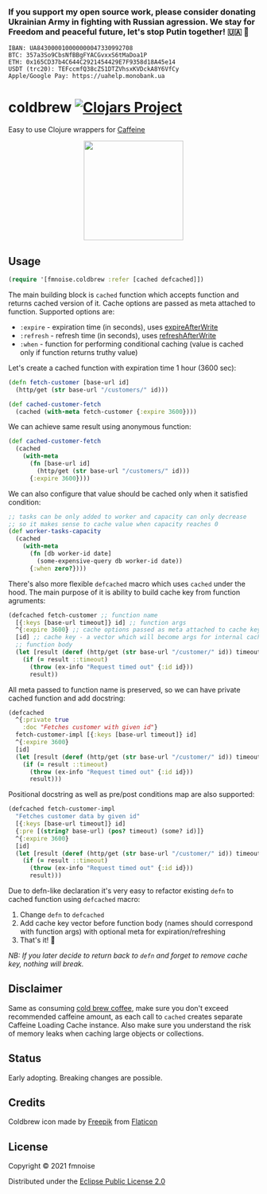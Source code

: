 ### If you support my open source work, please consider donating Ukrainian Army in fighting with Russian agression. We stay for Freedom and peaceful future, let's stop Putin together! 🇺🇦 🙏
```
IBAN: UA843000010000000047330992708
BTC: 357a3So9CbsNfBBgFYACGvxxS6tMaDoa1P
ETH: 0x165CD37b4C644C2921454429E7F9358d18A45e14
USDT (trc20): TEFccmfQ38cZS1DTZVhsxKVDckA8Y6VfCy
Apple/Google Pay: https://uahelp.monobank.ua
```

# coldbrew [![Clojars Project](https://img.shields.io/clojars/v/org.clojars.fmnoise/coldbrew.svg)](https://clojars.org/org.clojars.fmnoise/coldbrew)

Easy to use Clojure wrappers for [Caffeine](https://github.com/ben-manes/caffeine)

<p align="center"><img src="https://user-images.githubusercontent.com/4033391/138520795-69732f8a-3790-4a2c-84e5-aa75fe7f626d.png" width="200"></p>

## Usage

```clojure
(require '[fmnoise.coldbrew :refer [cached defcached]])
```

The main building block is `cached` function which accepts function and returns cached version of it.
Cache options are passed as meta attached to function. Supported options are:
- `:expire` - expiration time (in seconds), uses [expireAfterWrite](https://github.com/ben-manes/caffeine/wiki/Eviction#time-based)
- `:refresh` - refresh time (in seconds), uses [refreshAfterWrite](https://github.com/ben-manes/caffeine/wiki/Refresh)
- `:when` - function for performing conditional caching (value is cached only if function returns truthy value)

Let's create a cached function with expiration time 1 hour (3600 sec):
```clojure
(defn fetch-customer [base-url id]
  (http/get (str base-url "/customers/" id)))

(def cached-customer-fetch
  (cached (with-meta fetch-customer {:expire 3600})))
```

We can achieve same result using anonymous function:
```clojure
(def cached-customer-fetch
  (cached
    (with-meta
      (fn [base-url id]
        (http/get (str base-url "/customers/" id)))
      {:expire 3600})))
```

We can also configure that value should be cached only when it satisfied condition:
```clojure
;; tasks can be only added to worker and capacity can only decrease
;; so it makes sense to cache value when capacity reaches 0
(def worker-tasks-capacity
  (cached
    (with-meta
      (fn [db worker-id date]
        (some-expensive-query db worker-id date))
      {:when zero?})))
```

There's also more flexible `defcached` macro which uses `cached` under the hood.
The main purpose of it is ability to build cache key from function agruments:
```clojure
(defcached fetch-customer ;; function name
  [{:keys [base-url timeout]} id] ;; function args
  ^{:expire 3600} ;; cache options passed as meta attached to cache key
  [id] ;; cache key - a vector which will become args for internal caching function
  ;; function body
  (let [result (deref (http/get (str base-url "/customer/" id)) timeout ::timeout)]
    (if (= result ::timeout)
      (throw (ex-info "Request timed out" {:id id}))
      result))
```

All meta passed to function name is preserved, so we can have private cached function and add docstring:
```clojure
(defcached
  ^{:private true
    :doc "Fetches customer with given id"}
  fetch-customer-impl [{:keys [base-url timeout]} id]
  ^{:expire 3600}
  [id]
  (let [result (deref (http/get (str base-url "/customer/" id)) timeout ::timeout)]
    (if (= result ::timeout)
      (throw (ex-info "Request timed out" {:id id}))
      result)))
```

Positional docstring as well as pre/post conditions map are also supported:
```clojure
(defcached fetch-customer-impl
  "Fetches customer data by given id"
  [{:keys [base-url timeout]} id]
  {:pre [(string? base-url) (pos? timeout) (some? id)]}
  ^{:expire 3600}
  [id]
  (let [result (deref (http/get (str base-url "/customer/" id)) timeout ::timeout)]
    (if (= result ::timeout)
      (throw (ex-info "Request timed out" {:id id}))
      result)))
```

Due to defn-like declaration it's very easy to refactor existing `defn` to cached function using `defcached` macro:
1. Change `defn` to `defcached`
2. Add cache key vector before function body (names should correspond with function args) with optional meta for expiration/refreshing
3. That's it! :tada:

*NB: If you later decide to return back to `defn` and forget to remove cache key, nothing will break.*

## Disclaimer

Same as consuming [cold brew coffee](https://en.wikipedia.org/wiki/List_of_coffee_drinks#Cold_brew), make sure you don't exceed recommended caffeine amount, as each call to `cached` creates separate Caffeine Loading Cache instance. Also make sure you understand the risk of memory leaks when caching large objects or collections.

## Status

Early adopting. Breaking changes are possible.

## Credits

Coldbrew icon made by [Freepik](https://www.freepik.com) from [Flaticon](https://www.flaticon.com)

## License

Copyright © 2021 fmnoise

Distributed under the [Eclipse Public License 2.0](http://www.eclipse.org/legal/epl-2.0)
